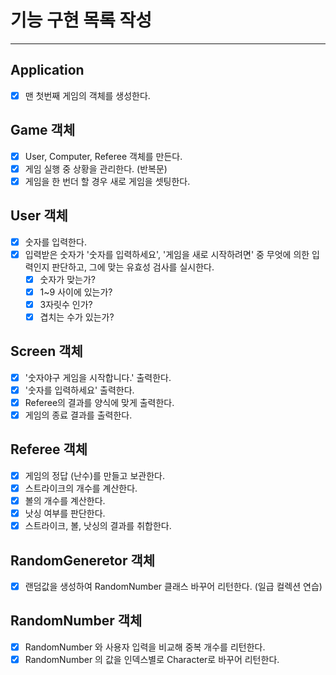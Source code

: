 # 기능 구현 목록 작성

---

## Application
- [x] 맨 첫번째 게임의 객체를 생성한다.

## Game 객체 
- [x] User, Computer, Referee 객체를 만든다.
- [x] 게임 실행 중 상황을 관리한다. (반복문)
- [x] 게임을 한 번더 할 경우 새로 게임을 셋팅한다.

## User 객체
- [x] 숫자를 입력한다.
- [X] 입력받은 숫자가 '숫자를 입력하세요', '게임을 새로 시작하려면' 중 무엇에 의한 입력인지 판단하고, 그에 맞는 유효성 검사를 실시한다.
  - [x] 숫자가 맞는가?
  - [x] 1~9 사이에 있는가?
  - [x] 3자릿수 인가?
  - [x] 겹치는 수가 있는가?

## Screen 객체

- [x] '숫자야구 게임을 시작합니다.' 출력한다.
- [x] '숫자를 입력하세요' 출력한다.
- [x] Referee의 결과를 양식에 맞게 출력한다.
- [x] 게임의 종료 결과를 출력한다.

## Referee 객체

- [x] 게임의 정답 (난수)를 만들고 보관한다.
- [x] 스트라이크의 개수를 계산한다.
- [x] 볼의 개수를 계산한다.
- [x] 낫싱 여부를 판단한다.
- [x] 스트라이크, 볼, 낫싱의 결과를 취합한다.

## RandomGeneretor 객체

- [x] 랜덤값을 생성하여 RandomNumber 클래스 바꾸어 리턴한다. (일급 컬렉션 연습)

## RandomNumber 객체

- [x] RandomNumber 와 사용자 입력을 비교해 중복 개수를 리턴한다.
- [x] RandomNumber 의 값을 인덱스별로 Character로 바꾸어 리턴한다.